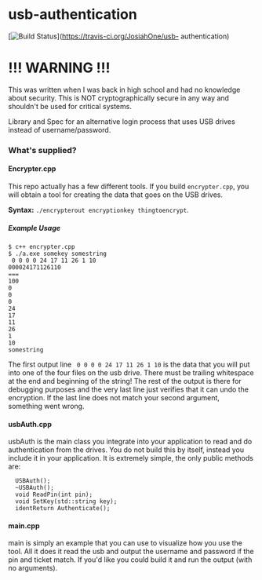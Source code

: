 # usb-authentication
[![Build Status](https://travis-ci.org/JosiahOne/usb-authentication.svg?branch=master)](https://travis-ci.org/JosiahOne/usb-
authentication)

# !!! WARNING !!!

This was written when I was back in high school and had no knowledge about security. This is NOT cryptographically secure in any way and shouldn't be used for critical systems.


Library and Spec for an alternative login process that uses USB drives instead of username/password.

### What's supplied?
#### Encrypter.cpp

This repo actually has a few different tools. If you build `encrypter.cpp`, you will obtain a tool for creating the data that goes on the USB drives.

**Syntax:** `./encrypterout encryptionkey thingtoencrypt`.

##### Example Usage

```
$ c++ encrypter.cpp
$ ./a.exe somekey somestring
 0 0 0 0 24 17 11 26 1 10
000024171126110
===
100
0
0
0
24
17
11
26
1
10
somestring
```

The first output line ` 0 0 0 0 24 17 11 26 1 10` is the data that you will put into one of the four files on the usb drive. There must be trailing whitespace at the end and beginning of the string! The rest of the output is there for debugging purposes and the very last line just verifies that it can undo the encryption. If the last line does not match your second argument, something went wrong.

#### usbAuth.cpp
usbAuth is the main class you integrate into your application to read and do authentication from the drives. You do not build this by itself, instead you include it in your application. It is extremely simple, the only public methods are:

```
  USBAuth();
  ~USBAuth();
  void ReadPin(int pin);
  void SetKey(std::string key);
  identReturn Authenticate();
```

#### main.cpp
main is simply an example that you can use to visualize how you use the tool. All it does it read the usb and output the username and password if the pin and ticket match. If you'd like you could build it and run the output (with no arguments).

